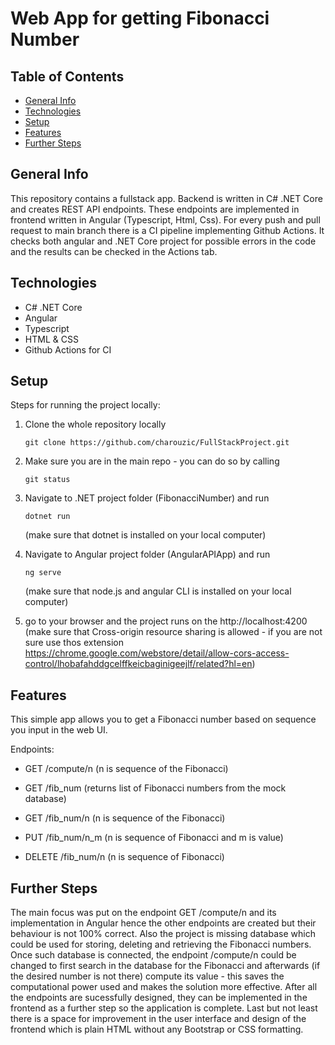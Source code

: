# Web App for getting Fibonacci Number

## Table of Contents
* [General Info](#general-info)
* [Technologies](#technologies)
* [Setup](#setup)
* [Features](#features)
* [Further Steps](#further-steps)

## General Info
This repository contains a fullstack app. Backend is written in C# .NET Core and creates REST API endpoints. 
These endpoints are implemented in frontend written in Angular (Typescript, Html, Css). For every push and 
pull request to main branch there is a CI pipeline implementing Github Actions. It checks both angular and 
.NET Core project for possible errors in the code and the results can be checked in the Actions tab.

## Technologies
* C# .NET Core
* Angular
* Typescript
* HTML & CSS
* Github Actions for CI

## Setup
Steps for running the project locally:
1. Clone the whole repository locally
   ```
   git clone https://github.com/charouzic/FullStackProject.git
   ```
   
2. Make sure you are in the main repo - you can do so by calling
   ```
   git status
   ```
   
3. Navigate to .NET project folder (FibonacciNumber) and run 
   ```
   dotnet run
   ```
   (make sure that dotnet is installed on your local computer)
   
4. Navigate to Angular project folder (AngularAPIApp) and run
   ```
   ng serve
   ```
   (make sure that node.js and angular CLI is installed on your local computer)
   
5. go to your browser and the project runs on the http://localhost:4200
   (make sure that Cross-origin resource sharing is allowed - if you are not sure use thos extension
   https://chrome.google.com/webstore/detail/allow-cors-access-control/lhobafahddgcelffkeicbaginigeejlf/related?hl=en)
   
## Features
This simple app allows you to get a Fibonacci number based on sequence you input in the web UI.

Endpoints:
* GET /compute/n 
(n is sequence of the Fibonacci)

* GET /fib_num 
(returns list of Fibonacci numbers from the mock database)

* GET /fib_num/n
(n is sequence of the Fibonacci)

* PUT /fib_num/n_m
(n is sequence of Fibonacci and m is value)

* DELETE /fib_num/n
(n is sequence of Fibonacci)

 
 ## Further Steps
The main focus was put on the endpoint GET /compute/n and its implementation in Angular hence the other endpoints are created but their behaviour is not 100% correct. Also the project is missing database which could be used for storing, deleting and retrieving the Fibonacci numbers. Once such database is connected, the endpoint /compute/n could be changed to first search in the database for the Fibonacci and afterwards (if the desired number is not there) compute its value - this saves the computational power used and makes the solution more effective. After all the endpoints are sucessfully designed, they can be implemented in the frontend as a further step so the application is complete. Last but not least there is a space for improvement in the user interface and design of the frontend which is plain HTML without any Bootstrap or CSS formatting. 
